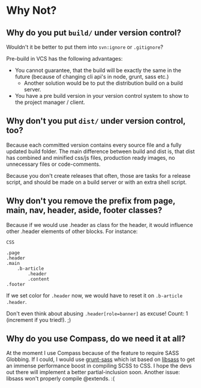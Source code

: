 # Why Not?

## Why do you put `build/` under version control?

Wouldn't it be better to put them into `svn:ignore` or `.gitignore`?

Pre-build in VCS has the following advantages:

- You cannot guarantee, that the build will be exactly the same in the future (because of changing cli api's in node, grunt, sass etc.)
  - Another solution would be to put the distribution build on a build server.
- You have a pre build version in your version control system to show to the project manager / client.


## Why don't you put `dist/` under version control, too?

Because each committed version contains every source file and a fully updated build folder. The main difference between build and dist is, that dist has combined and minified css/js files, production ready images, no unnecessary files or code-comments.

Because you don't create releases that often, those are tasks for a release script, and should be made on a build server
or with an extra shell script.


## Why don't you remove the prefix from page, main, nav, header, aside, footer classes?

Because if we would use .header as class for the header, it would influence other .header elements of other
blocks. For instance:

```
CSS

.page
.header
.main
	.b-article
		.header
		.content
.footer
```

If we set color for `.header` now, we would have to reset it on `.b-article .header`.

Don't even think about abusing `.header[role=banner]` as excuse! Count: 1 (increment if you tried!). ;)


## Why do you use Compass, do we need it at all?

At the moment I use Compass because of the feature to require SASS Globbing. If I could, I would use [grunt-sass](https://github.com/sindresorhus/grunt-sass) which ist based on [libsass](https://github.com/hcatlin/libsass) to get an immense performance boost in compiling SCSS to CSS. I hope the devs out there will implement a better partial-inclusion soon. Another issue: libsass won't properly compile @extends. :(
 